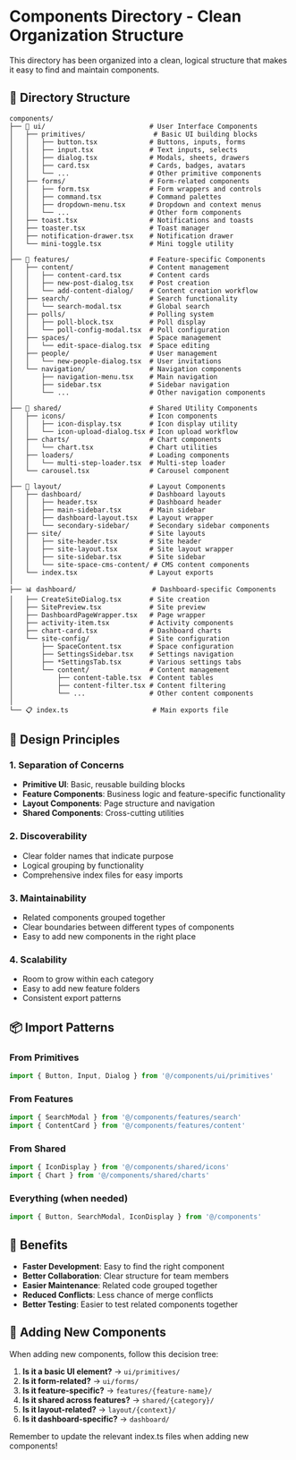 # Components Directory - Clean Organization Structure

This directory has been organized into a clean, logical structure that makes it easy to find and maintain components.

## 📁 Directory Structure

```
components/
├── 🎨 ui/                          # User Interface Components
│   ├── primitives/                 # Basic UI building blocks
│   │   ├── button.tsx             # Buttons, inputs, forms
│   │   ├── input.tsx              # Text inputs, selects
│   │   ├── dialog.tsx             # Modals, sheets, drawers
│   │   ├── card.tsx               # Cards, badges, avatars
│   │   └── ...                    # Other primitive components
│   ├── forms/                     # Form-related components
│   │   ├── form.tsx               # Form wrappers and controls
│   │   ├── command.tsx            # Command palettes
│   │   ├── dropdown-menu.tsx      # Dropdown and context menus
│   │   └── ...                    # Other form components
│   ├── toast.tsx                  # Notifications and toasts
│   ├── toaster.tsx                # Toast manager
│   ├── notification-drawer.tsx    # Notification drawer
│   └── mini-toggle.tsx            # Mini toggle utility
│
├── 🚀 features/                    # Feature-specific Components
│   ├── content/                   # Content management
│   │   ├── content-card.tsx       # Content cards
│   │   ├── new-post-dialog.tsx    # Post creation
│   │   └── add-content-dialog/    # Content creation workflow
│   ├── search/                    # Search functionality
│   │   └── search-modal.tsx       # Global search
│   ├── polls/                     # Polling system
│   │   ├── poll-block.tsx         # Poll display
│   │   └── poll-config-modal.tsx  # Poll configuration
│   ├── spaces/                    # Space management
│   │   └── edit-space-dialog.tsx  # Space editing
│   ├── people/                    # User management
│   │   └── new-people-dialog.tsx  # User invitations
│   └── navigation/                # Navigation components
│       ├── navigation-menu.tsx    # Main navigation
│       ├── sidebar.tsx            # Sidebar navigation
│       └── ...                    # Other navigation components
│
├── 🔧 shared/                      # Shared Utility Components
│   ├── icons/                     # Icon components
│   │   ├── icon-display.tsx       # Icon display utility
│   │   └── icon-upload-dialog.tsx # Icon upload workflow
│   ├── charts/                    # Chart components
│   │   └── chart.tsx              # Chart utilities
│   ├── loaders/                   # Loading components
│   │   └── multi-step-loader.tsx  # Multi-step loader
│   └── carousel.tsx               # Carousel component
│
├── 📱 layout/                      # Layout Components
│   ├── dashboard/                 # Dashboard layouts
│   │   ├── header.tsx             # Dashboard header
│   │   ├── main-sidebar.tsx       # Main sidebar
│   │   ├── dashboard-layout.tsx   # Layout wrapper
│   │   └── secondary-sidebar/     # Secondary sidebar components
│   ├── site/                      # Site layouts
│   │   ├── site-header.tsx        # Site header
│   │   ├── site-layout.tsx        # Site layout wrapper
│   │   ├── site-sidebar.tsx       # Site sidebar
│   │   └── site-space-cms-content/ # CMS content components
│   └── index.tsx                  # Layout exports
│
├── 📊 dashboard/                   # Dashboard-specific Components
│   ├── CreateSiteDialog.tsx       # Site creation
│   ├── SitePreview.tsx            # Site preview
│   ├── DashboardPageWrapper.tsx   # Page wrapper
│   ├── activity-item.tsx          # Activity components
│   ├── chart-card.tsx             # Dashboard charts
│   └── site-config/               # Site configuration
│       ├── SpaceContent.tsx       # Space configuration
│       ├── SettingsSidebar.tsx    # Settings navigation
│       ├── *SettingsTab.tsx       # Various settings tabs
│       └── content/               # Content management
│           ├── content-table.tsx  # Content tables
│           ├── content-filter.tsx # Content filtering
│           └── ...                # Other content components
│
└── 📋 index.ts                     # Main exports file
```

## 🎯 Design Principles

### 1. **Separation of Concerns**
- **Primitive UI**: Basic, reusable building blocks
- **Feature Components**: Business logic and feature-specific functionality
- **Layout Components**: Page structure and navigation
- **Shared Components**: Cross-cutting utilities

### 2. **Discoverability**
- Clear folder names that indicate purpose
- Logical grouping by functionality
- Comprehensive index files for easy imports

### 3. **Maintainability**
- Related components grouped together
- Clear boundaries between different types of components
- Easy to add new components in the right place

### 4. **Scalability**
- Room to grow within each category
- Easy to add new feature folders
- Consistent export patterns

## 📦 Import Patterns

### From Primitives
```typescript
import { Button, Input, Dialog } from '@/components/ui/primitives'
```

### From Features
```typescript
import { SearchModal } from '@/components/features/search'
import { ContentCard } from '@/components/features/content'
```

### From Shared
```typescript
import { IconDisplay } from '@/components/shared/icons'
import { Chart } from '@/components/shared/charts'
```

### Everything (when needed)
```typescript
import { Button, SearchModal, IconDisplay } from '@/components'
```

## 🚀 Benefits

- **Faster Development**: Easy to find the right component
- **Better Collaboration**: Clear structure for team members
- **Easier Maintenance**: Related code grouped together
- **Reduced Conflicts**: Less chance of merge conflicts
- **Better Testing**: Easier to test related components together

## 📝 Adding New Components

When adding new components, follow this decision tree:

1. **Is it a basic UI element?** → `ui/primitives/`
2. **Is it form-related?** → `ui/forms/`
3. **Is it feature-specific?** → `features/{feature-name}/`
4. **Is it shared across features?** → `shared/{category}/`
5. **Is it layout-related?** → `layout/{context}/`
6. **Is it dashboard-specific?** → `dashboard/`

Remember to update the relevant index.ts files when adding new components! 
